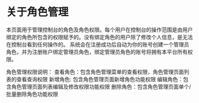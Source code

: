 # 关于角色管理
本页面用于管理控制台的角色及角色权限。每个用户在控制台的操作范围是由用户绑定的角色所包含的权限赋予的。没有绑定角色的用户除了修改个人信息，是无法在控制台看到任何操作的。
系统会在注册成功后自动为你的账号创建一个管理员角色，并为注册账户绑定管理员角色，绑定管理员角色的账号将拥有本平台所有权限。

角色管理权限说明：
查看角色：包含角色管理菜单的查看权限，角色管理页面列表的查看查询权限
新增角色:  包含角色管理页面新增角色功能权限
编辑角色：包含角色管理页面列表编辑及修改权限功能权限
删除角色：包含角色管理页面单个/批量删除角色功能权限
